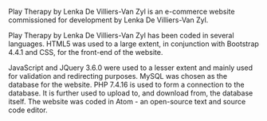 Play Therapy by Lenka De Villiers-Van Zyl is an e-commerce website commissioned for development by Lenka De Villiers-Van Zyl. 

Play Therapy by Lenka De Villiers-Van Zyl has been coded in several languages. HTML5 was used to a large extent, 
in conjunction with Bootstrap 4.4.1 and CSS, for the front-end of the website. 

JavaScript and JQuery 3.6.0 were used to a lesser extent and mainly used for validation and redirecting purposes. MySQL was chosen as the database
for the website. PHP 7.4.16 is used to form a connection to the database. It is further used to upload to, and download from, the database itself. 
The website was coded in Atom - an open-source text and source code editor.
